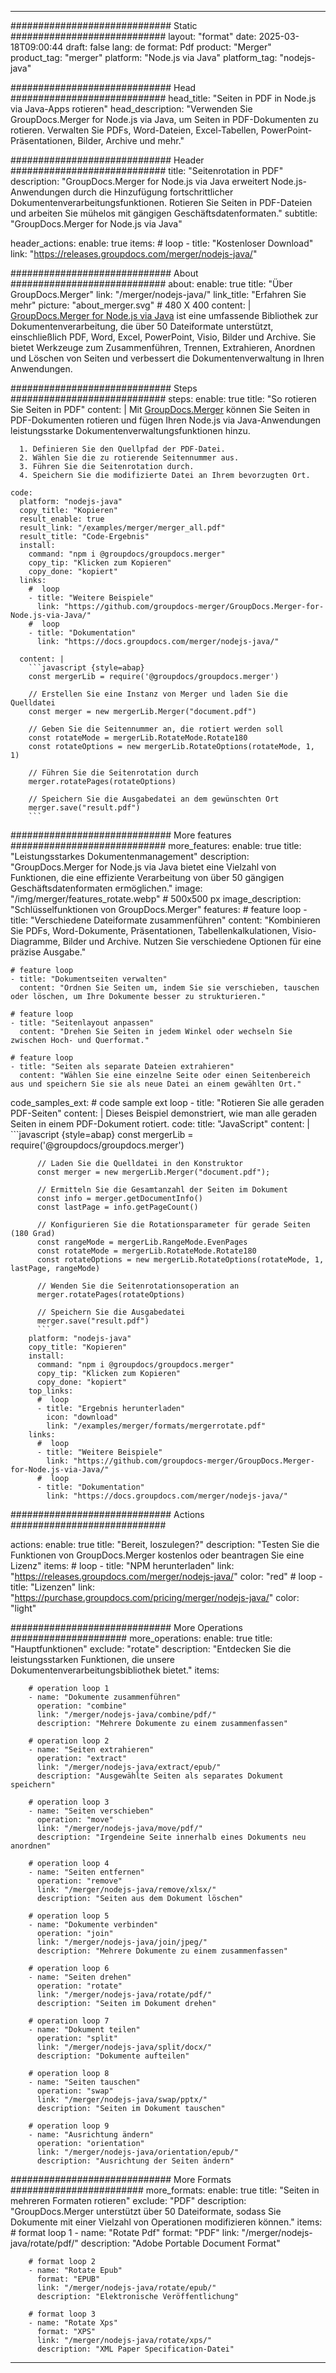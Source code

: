 
---
############################# Static ############################
layout: "format"
date:  2025-03-18T09:00:44
draft: false
lang: de
format: Pdf
product: "Merger"
product_tag: "merger"
platform: "Node.js via Java"
platform_tag: "nodejs-java"

############################# Head ############################
head_title: "Seiten in PDF in Node.js via Java-Apps rotieren"
head_description: "Verwenden Sie GroupDocs.Merger for Node.js via Java, um Seiten in PDF-Dokumenten zu rotieren. Verwalten Sie PDFs, Word-Dateien, Excel-Tabellen, PowerPoint-Präsentationen, Bilder, Archive und mehr."

############################# Header ############################
title: "Seitenrotation in PDF" 
description: "GroupDocs.Merger for Node.js via Java erweitert Node.js-Anwendungen durch die Hinzufügung fortschrittlicher Dokumentenverarbeitungsfunktionen. Rotieren Sie Seiten in PDF-Dateien und arbeiten Sie mühelos mit gängigen Geschäftsdatenformaten."
subtitle: "GroupDocs.Merger for Node.js via Java" 

header_actions:
  enable: true
  items:
    #  loop
    - title: "Kostenloser Download"
      link: "https://releases.groupdocs.com/merger/nodejs-java/"
      
############################# About ############################
about:
    enable: true
    title: "Über GroupDocs.Merger"
    link: "/merger/nodejs-java/"
    link_title: "Erfahren Sie mehr"
    picture: "about_merger.svg" # 480 X 400
    content: |
       [GroupDocs.Merger for Node.js via Java](/merger/nodejs-java/) ist eine umfassende Bibliothek zur Dokumentenverarbeitung, die über 50 Dateiformate unterstützt, einschließlich PDF, Word, Excel, PowerPoint, Visio, Bilder und Archive. Sie bietet Werkzeuge zum Zusammenführen, Trennen, Extrahieren, Anordnen und Löschen von Seiten und verbessert die Dokumentenverwaltung in Ihren Anwendungen.

############################# Steps ############################
steps:
    enable: true
    title: "So rotieren Sie Seiten in PDF"
    content: |
      Mit [GroupDocs.Merger](/merger/nodejs-java/) können Sie Seiten in PDF-Dokumenten rotieren und fügen Ihren Node.js via Java-Anwendungen leistungsstarke Dokumentenverwaltungsfunktionen hinzu.
      
      1. Definieren Sie den Quellpfad der PDF-Datei.
      2. Wählen Sie die zu rotierende Seitennummer aus.
      3. Führen Sie die Seitenrotation durch.
      4. Speichern Sie die modifizierte Datei an Ihrem bevorzugten Ort.
   
    code:
      platform: "nodejs-java"
      copy_title: "Kopieren"
      result_enable: true
      result_link: "/examples/merger/merger_all.pdf"
      result_title: "Code-Ergebnis"
      install:
        command: "npm i @groupdocs/groupdocs.merger"
        copy_tip: "Klicken zum Kopieren"
        copy_done: "kopiert"
      links:
        #  loop
        - title: "Weitere Beispiele"
          link: "https://github.com/groupdocs-merger/GroupDocs.Merger-for-Node.js-via-Java/"
        #  loop
        - title: "Dokumentation"
          link: "https://docs.groupdocs.com/merger/nodejs-java/"
          
      content: |
        ```javascript {style=abap}
        const mergerLib = require('@groupdocs/groupdocs.merger')

        // Erstellen Sie eine Instanz von Merger und laden Sie die Quelldatei
        const merger = new mergerLib.Merger("document.pdf")

        // Geben Sie die Seitennummer an, die rotiert werden soll
        const rotateMode = mergerLib.RotateMode.Rotate180
        const rotateOptions = new mergerLib.RotateOptions(rotateMode, 1, 1)

        // Führen Sie die Seitenrotation durch
        merger.rotatePages(rotateOptions)

        // Speichern Sie die Ausgabedatei an dem gewünschten Ort
        merger.save("result.pdf")
        ```            

############################# More features ############################
more_features:
  enable: true
  title: "Leistungsstarkes Dokumentenmanagement"
  description: "GroupDocs.Merger for Node.js via Java bietet eine Vielzahl von Funktionen, die eine effiziente Verarbeitung von über 50 gängigen Geschäftsdatenformaten ermöglichen."
  image: "/img/merger/features_rotate.webp" # 500x500 px
  image_description: "Schlüsselfunktionen von GroupDocs.Merger"
  features:
    # feature loop
    - title: "Verschiedene Dateiformate zusammenführen"
      content: "Kombinieren Sie PDFs, Word-Dokumente, Präsentationen, Tabellenkalkulationen, Visio-Diagramme, Bilder und Archive. Nutzen Sie verschiedene Optionen für eine präzise Ausgabe."

    # feature loop
    - title: "Dokumentseiten verwalten"
      content: "Ordnen Sie Seiten um, indem Sie sie verschieben, tauschen oder löschen, um Ihre Dokumente besser zu strukturieren."

    # feature loop
    - title: "Seitenlayout anpassen"
      content: "Drehen Sie Seiten in jedem Winkel oder wechseln Sie zwischen Hoch- und Querformat."

    # feature loop
    - title: "Seiten als separate Dateien extrahieren"
      content: "Wählen Sie eine einzelne Seite oder einen Seitenbereich aus und speichern Sie sie als neue Datei an einem gewählten Ort."
      
  code_samples_ext:
    # code sample ext loop
    - title: "Rotieren Sie alle geraden PDF-Seiten"
      content: |
        Dieses Beispiel demonstriert, wie man alle geraden Seiten in einem PDF-Dokument rotiert.
      code:
        title: "JavaScript"
        content: |
          ```javascript {style=abap}
          const mergerLib = require('@groupdocs/groupdocs.merger')
          
          // Laden Sie die Quelldatei in den Konstruktor
          const merger = new mergerLib.Merger("document.pdf");

          // Ermitteln Sie die Gesamtanzahl der Seiten im Dokument
          const info = merger.getDocumentInfo()
          const lastPage = info.getPageCount()

          // Konfigurieren Sie die Rotationsparameter für gerade Seiten (180 Grad)
          const rangeMode = mergerLib.RangeMode.EvenPages
          const rotateMode = mergerLib.RotateMode.Rotate180
          const rotateOptions = new mergerLib.RotateOptions(rotateMode, 1, lastPage, rangeMode)
          
          // Wenden Sie die Seitenrotationsoperation an
          merger.rotatePages(rotateOptions)

          // Speichern Sie die Ausgabedatei
          merger.save("result.pdf")
          ```
        platform: "nodejs-java"
        copy_title: "Kopieren"
        install:
          command: "npm i @groupdocs/groupdocs.merger"
          copy_tip: "Klicken zum Kopieren"
          copy_done: "kopiert"
        top_links:
          #  loop
          - title: "Ergebnis herunterladen"
            icon: "download"
            link: "/examples/merger/formats/mergerrotate.pdf"
        links:
          #  loop
          - title: "Weitere Beispiele"
            link: "https://github.com/groupdocs-merger/GroupDocs.Merger-for-Node.js-via-Java/"
          #  loop
          - title: "Dokumentation"
            link: "https://docs.groupdocs.com/merger/nodejs-java/"
            

            


############################# Actions ############################

actions:
  enable: true
  title: "Bereit, loszulegen?"
  description: "Testen Sie die Funktionen von GroupDocs.Merger kostenlos oder beantragen Sie eine Lizenz"
  items:
    #  loop
    - title: "NPM herunterladen"
      link: "https://releases.groupdocs.com/merger/nodejs-java/"
      color: "red"
        #  loop
    - title: "Lizenzen"
      link: "https://purchase.groupdocs.com/pricing/merger/nodejs-java/"
      color: "light"


############################# More Operations #####################
more_operations:
    enable: true
    title: "Hauptfunktionen"
    exclude: "rotate"
    description: "Entdecken Sie die leistungsstarken Funktionen, die unsere Dokumentenverarbeitungsbibliothek bietet."
    items: 
          
        # operation loop 1
        - name: "Dokumente zusammenführen"
          operation: "combine"
          link: "/merger/nodejs-java/combine/pdf/"
          description: "Mehrere Dokumente zu einem zusammenfassen"

        # operation loop 2
        - name: "Seiten extrahieren"
          operation: "extract"
          link: "/merger/nodejs-java/extract/epub/"
          description: "Ausgewählte Seiten als separates Dokument speichern"

        # operation loop 3
        - name: "Seiten verschieben"
          operation: "move"
          link: "/merger/nodejs-java/move/pdf/"
          description: "Irgendeine Seite innerhalb eines Dokuments neu anordnen"

        # operation loop 4
        - name: "Seiten entfernen"
          operation: "remove"
          link: "/merger/nodejs-java/remove/xlsx/"
          description: "Seiten aus dem Dokument löschen"

        # operation loop 5
        - name: "Dokumente verbinden"
          operation: "join"
          link: "/merger/nodejs-java/join/jpeg/"
          description: "Mehrere Dokumente zu einem zusammenfassen"

        # operation loop 6
        - name: "Seiten drehen"
          operation: "rotate"
          link: "/merger/nodejs-java/rotate/pdf/"
          description: "Seiten im Dokument drehen"

        # operation loop 7
        - name: "Dokument teilen"
          operation: "split"
          link: "/merger/nodejs-java/split/docx/"
          description: "Dokumente aufteilen"

        # operation loop 8
        - name: "Seiten tauschen"
          operation: "swap"
          link: "/merger/nodejs-java/swap/pptx/"
          description: "Seiten im Dokument tauschen"

        # operation loop 9
        - name: "Ausrichtung ändern"
          operation: "orientation"
          link: "/merger/nodejs-java/orientation/epub/"
          description: "Ausrichtung der Seiten ändern"
          
        
          
############################# More Formats ########################
more_formats:
    enable: true
    title: "Seiten in mehreren Formaten rotieren"
    exclude: "PDF"
    description: "GroupDocs.Merger unterstützt über 50 Dateiformate, sodass Sie Dokumente mit einer Vielzahl von Operationen modifizieren können."
    items: 
        # format loop 1
        - name: "Rotate Pdf"
          format: "PDF"
          link: "/merger/nodejs-java/rotate/pdf/"
          description: "Adobe Portable Document Format"

        # format loop 2
        - name: "Rotate Epub"
          format: "EPUB"
          link: "/merger/nodejs-java/rotate/epub/"
          description: "Elektronische Veröffentlichung"

        # format loop 3
        - name: "Rotate Xps"
          format: "XPS"
          link: "/merger/nodejs-java/rotate/xps/"
          description: "XML Paper Specification-Datei"


---